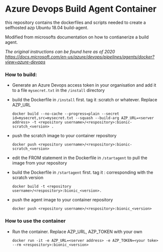 # Azure Devops Build Agent Container

this repository contains the dockerfiles and scripts needed to create a selfhosted azp Ubuntu 18.04 build-agent.

Modified from microsofts documentation on how to contianerize a build agent.

_The original instructions can be found here as of 2020 https://docs.microsoft.com/en-us/azure/devops/pipelines/agents/docker?view=azure-devops_

### How to build:

- Generate an Azure Devops access token in your organisation and add it to a file `mysecret.txt` in the `/install` directory

- build the Dockerfile in `/install` first. tag it :scratch or whatever. Replace AZP_URL

  ```
  docker build --no-cache --progress=plain --secret id=mysecret,src=mysecret.txt --squash --build-arg AZP_URL=<server address> -t <repository username>/<respository>:bionic-scratch_<version> .
  ```

- push the scratch image to your container repository

  ```
  docker push <repository username>/<respository>:bionic-scratch_<version>
  ```

- edit the FROM statement in the Dockerfile in `/startagent` to pull the image from your repository

- build the Dockerfile in `/startagent` first. tag it :<version> corresponding with the scratch version

  ```
  docker build -t <repository username>/<respository>:bionic_<version>.
  ```

- push the agent image to your container repository
  ```
  docker push <repository username>/<respository>:bionic_<version>
  ```

### How to use the container

- Run the container. Replace AZP_URL, AZP_TOKEN with your own
  ```
  docker run -it -e AZP_URL=<server address> -e AZP_TOKEN=<your toke> --rm <respository>:bionic_<version>
  ```
